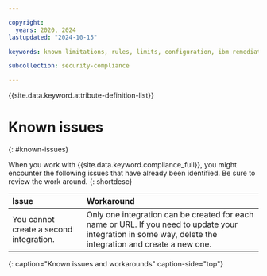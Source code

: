```yaml
---

copyright:
  years: 2020, 2024
lastupdated: "2024-10-15"

keywords: known limitations, rules, limits, configuration, ibm remediation, ssh key

subcollection: security-compliance

---
```


{{site.data.keyword.attribute-definition-list}}


# Known issues
{: #known-issues}

When you work with {{site.data.keyword.compliance_full}}, you might encounter the following issues that have already been identified. Be sure to review the work around.
{: shortdesc}
 
| Issue  | Workaround |
|:-------|:-----------|
| You cannot create a second integration. | Only one integration can be created for each name or URL. If you need to update your integration in some way, delete the integration and create a new one. |
{: caption="Known issues and workarounds" caption-side="top"}
